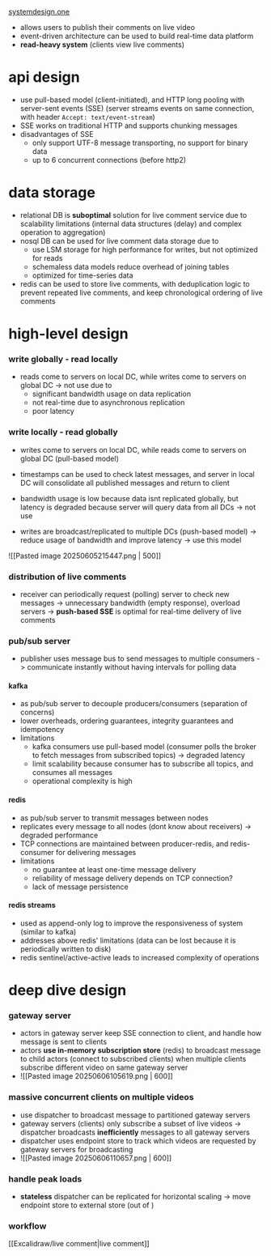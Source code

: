 [systemdesign.one](https://systemdesign.one/url-shortening-system-design/)

- allows users to publish their comments on live video
- event-driven architecture can be used to build real-time data platform
- **read-heavy system** (clients view live comments)

# api design
- use pull-based model (client-initiated), and HTTP long pooling with server-sent events (SSE) (server streams events on same connection, with header `Accept: text/event-stream`)
- SSE works on traditional HTTP and supports chunking messages
- disadvantages of SSE
	- only support UTF-8 message transporting, no support for binary data
	- up to 6 concurrent connections (before http2)

# data storage
- relational DB is **suboptimal** solution for live comment service due to scalability limitations (internal data structures (delay) and complex operation to aggregation)
- nosql DB can be used for live comment data storage due to
	- use LSM storage for high performance for writes, but not optimized for reads
	- schemaless data models reduce overhead of joining tables
	- optimized for time-series data
- redis can be used to store live comments, with deduplication logic to prevent repeated live comments, and keep chronological ordering of live comments

# high-level design
### write globally - read locally
- reads come to servers on local DC, while writes come to servers on global DC
-> not use due to
	- significant bandwidth usage on data replication
	- not real-time due to asynchronous replication
	- poor latency

### write locally - read globally
- writes come to servers on local DC, while reads come to servers on global DC (pull-based model)
- timestamps can be used to check latest messages, and server in local DC will consolidate all published messages and return to client
- bandwidth usage is low because data isnt replicated globally, but latency is degraded because server will query data from all DCs
-> not use

- writes are broadcast/replicated to multiple DCs (push-based model) -> reduce usage of bandwidth and improve latency -> use this model

![[Pasted image 20250605215447.png | 500]]

### distribution of live comments
- receiver can periodically request (polling) server to check new messages -> unnecessary bandwidth (empty response), overload servers -> **push-based SSE** is optimal for real-time delivery of live comments

### pub/sub server
- publisher uses message bus to send messages to multiple consumers -> communicate instantly without having intervals for polling data
#### kafka
- as pub/sub server to decouple producers/consumers (separation of concerns)
- lower overheads, ordering guarantees, integrity guarantees and idempotency
- limitations
	- kafka consumers use pull-based model (consumer polls the broker to fetch messages from subscribed topics) -> degraded latency
	- limit scalability because consumer has to subscribe all topics, and consumes all messages
	- operational complexity is high

#### redis
- as pub/sub server to transmit messages between nodes
- replicates every message to all nodes (dont know about receivers) -> degraded performance
- TCP connections are maintained between producer-redis, and redis-consumer for delivering messages
- limitations
	- no guarantee at least one-time message delivery
	- reliability of message delivery depends on TCP connection?
	- lack of message persistence

#### redis streams
- used as append-only log to improve the responsiveness of system (similar to kafka)
- addresses above redis' limitations (data can be lost because it is periodically written to disk)
- redis sentinel/active-active leads to increased complexity of operations

# deep dive design
### gateway server
- actors in gateway server keep SSE connection to client, and handle how message is sent to clients
- actors **use in-memory subscription store** (redis) to broadcast message to child actors (connect to subscribed clients) when multiple clients subscribe different video on same gateway server
- ![[Pasted image 20250606105619.png | 600]]
### massive concurrent clients on multiple videos
- use dispatcher to broadcast message to partitioned gateway servers
- gateway servers (clients) only subscribe a subset of live videos -> dispatcher broadcasts **inefficiently** messages to all gateway servers
- dispatcher uses endpoint store to track which videos are requested by gateway servers for broadcasting
- ![[Pasted image 20250606110657.png | 600]]

### handle peak loads
- **stateless** dispatcher can be replicated for horizontal scaling -> move endpoint store to external store (out of )

### workflow
[[Excalidraw/live comment|live comment]]